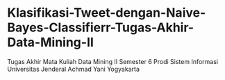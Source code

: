 # Klasifikasi-Tweet-dengan-Naive-Bayes-Classifierr-Tugas-Akhir-Data-Mining-II
Tugas Akhir Mata Kuliah Data Mining II Semester 6 Prodi Sistem Informasi Universitas Jenderal Achmad Yani Yogyakarta
